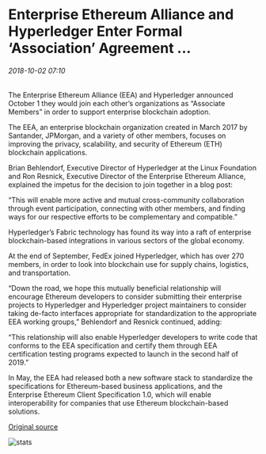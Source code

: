 # Enterprise Ethereum Alliance and Hyperledger Enter Formal ‘Association’ Agreement ...

###### 2018-10-02 07:10

The Enterprise Ethereum Alliance (EEA) and Hyperledger announced October 1 they would join each other’s organizations as “Associate Members” in order to support enterprise blockchain adoption.

The EEA, an enterprise blockchain organization created in March 2017 by Santander, JPMorgan, and a variety of other members, focuses on improving the privacy, scalability, and security of Ethereum (ETH) blockchain applications.

Brian Behlendorf, Executive Director of Hyperledger at the Linux Foundation and Ron Resnick, Executive Director of the Enterprise Ethereum Alliance, explained the impetus for the decision to join together in a blog post:

“This will enable more active and mutual cross-community collaboration through event participation, connecting with other members, and finding ways for our respective efforts to be complementary and compatible.”

Hyperledger’s Fabric technology has found its way into a raft of enterprise blockchain-based integrations in various sectors of the global economy.

At the end of September, FedEx joined Hyperledger, which has over 270 members, in order to look into blockchain use for supply chains, logistics, and transportation.

“Down the road, we hope this mutually beneficial relationship will encourage Ethereum developers to consider submitting their enterprise projects to Hyperledger and Hyperledger project maintainers to consider taking de-facto interfaces appropriate for standardization to the appropriate EEA working groups,” Behlendorf and Resnick continued, adding:

“This relationship will also enable Hyperledger developers to write code that conforms to the EEA specification and certify them through EEA certification testing programs expected to launch in the second half of 2019.”

In May, the EEA had released both a new software stack to standardize the specifications for Ethereum-based business applications, and the Enterprise Ethereum Client Specification 1.0, which will enable interoperability for companies that use Ethereum blockchain-based solutions.

[Original source](https://cointelegraph.com/news/enterprise-ethereum-alliance-and-hyperledger-enter-formal-association-agreement)

![stats](https://c.statcounter.com/11760860/0/a89fa40b/1/ "stats")